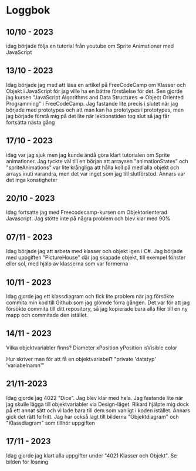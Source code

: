 Loggbok
===

10/10 - 2023
---

idag började följa en tutorial från youtube om Sprite Animationer med JavaScript


13/10 - 2023
---

Idag började jag med att läsa en artikel på FreeCodeCamp om Klasser och Objekt i JavaScript för jag ville ha en bättre förståelse för det. Sen gjorde jag kursen "JavaScript Algorithms and Data Structures => Object Oriented Programming" i FreeCodeCamp. Jag fastande lite precis i slutet när jag började med prototypes och att man kan ha prototypes i prototypes, men jag började förstå mig på det lite när lektionstiden tog slut så jag får fortsätta nästa gång 


17/10 - 2023
---

idag var jag sjuk men jag kunde ändå göra klart tutorialen om Sprite animationer. 
Jag tyckte väl till en början att arraysen "animationStates" och "spriteAnimations" var lite krångliga att hålla koll på med alla objekt och arrays inuti varandra, men det var inget som jag till slutförstod. Annars var det inga konstigheter



20/10 - 2023
---

Idag fortsatte jag med Freecodecamp-kursen om Objektorienterad Javascript. Jag stötte inte på några problem och blev klar med 90%


07/11 - 2023
---

Idag började jag att arbeta med klasser och objekt igen i C#. Jag började med uppgiften "PictureHouse" där jag skapade objekt, till exempel fönster eller sol, med hjälp av klasserna som var formerna




10/11 - 2023
---

Idag gjorde jag ett klassdiagram och fick lite problem när jag försökte commita min kod till Github som jag glömde förra gången. Det var för att jag försökte commita till ditt repository, så jag kopierade bara alla filer till en ny mapp och commitade den istället.



14/11 - 2023
---

Vilka objektvariabler finns?
Diameter
xPosition
yPosition
isVisible
color

Hur skriver man för att få en objektvariabel?
"private 'datatyp' 'variabelnamn'"

21/11-2023
---
Idag gjorde jag 4022 "Dice". Jag blev klar med hela. Jag fastande lite när jag skulle lägga till objektvariabler via Design-läget. Rikard hjälpte mig dock på ett annat sätt och vi lade bara till dem som vanligt i koden istället. Annars gick det rätt felfritt. Jag har också lagt till bilderna "Objektdiagram" och "Klassdiagram" som tillhör uppgiften 
















17/11 - 2023
---

Idag gjorde jag klart alla uppgifter under "4021 Klasser och Objekt". Se bilden för lösning
